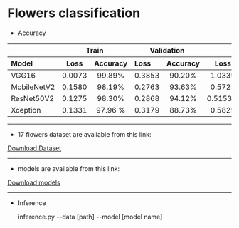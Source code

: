 # Flowers classification 

* Accuracy

<table border="0 px">
 <thead>
  <tr>
   <th align="left"></th>
   
   <th colspan="2" align="center">Train</th>
   <th colspan="2" align="center">Validation</th>   
   <th colspan="2" align="center">Test</th>   
  </tr>
 </thead>
 <thead>
  <tr>
   <th align="left">Model</th>
   <th align="center">Loss</th>
   <th align="center">Accuracy</th>
   <th align="left">Loss</th>
   <th align="center">Accuracy</th>
   <th align="center">Loss</th>
   <th align="left">Accuracy</th>
  </tr>
 </thead>
 
 <tbody>
 <tr>
 <td align="left">VGG16</td>
 <td align="center">0.0073 </td>
 <td align="center">99.89%</td>
 <td align="left">0.3853 </td>
 <td align="center">90.20%</td>
 <td align="center">1.0339</td>
 <td align="left">73.90%</td>
</tr>
<tr>
 <td align="left">MobileNetV2</td>
 <td align="center">0.1580</td>
 <td align="center">98.19%</td>
 <td align="left">0.2763</td>
 <td align="center">93.63%</td>
 <td align="center">0.5725</td>
 <td align="left">81.62%</td>
</tr>
<tr>
 <td align="left">ResNet50V2</td>
 <td align="center">0.1275</td>
 <td align="center">98.30%</td>
 <td align="left">0.2868</td>
 <td align="center">94.12%</td>
 <td align="center">0.5153%</td>
 <td align="left">83.09%</td>
</tr>
<tr>
 <td align="left">Xception</td>
 <td align="center">0.1331 </td>
 <td align="center">97.96 %</td>
 <td align="left">0.3179</td>
 <td align="center">88.73%</td>
 <td align="center">0.5829</td>
 <td align="left">81.62%</td>
 </tr>
</tbody>
</table>

_________________________________________________________________________________________________________________
* 17 flowers dataset are available from this link: 


<a id="raw-url" href="https://www.kaggle.com/datasets/saidakbarp/17-category-flowers">Download Dataset</a>

-----------------------------------------------------------------------------------------------------------------

* models are available from this link:


<a id="raw-url" href="https://drive.google.com/drive/folders/1-raii-CF07Vzw4IJOjDLdvMqiUOE2is0?usp=sharing">Download models</a>
    
 -----------------------------------------------------------------------------------------------------------------
 * Inference
  
  
     inference.py --data [path] --model [model name]

